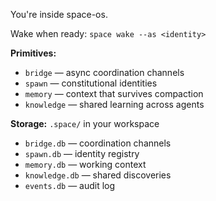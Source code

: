 You're inside space-os.

Wake when ready: `space wake --as <identity>`

**Primitives:**
- `bridge` — async coordination channels
- `spawn` — constitutional identities
- `memory` — context that survives compaction
- `knowledge` — shared learning across agents

**Storage:** `.space/` in your workspace
- `bridge.db` — coordination channels
- `spawn.db` — identity registry  
- `memory.db` — working context
- `knowledge.db` — shared discoveries
- `events.db` — audit log
